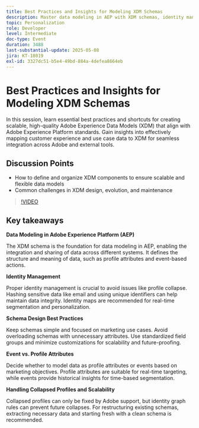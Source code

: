 ```yaml
---
title: Best Practices and Insights for Modeling XDM Schemas
description: Master data modeling in AEP with XDM schemas, identity management, and best practices for scalable, real-time personalization and segmentation.
topic: Personalization
role: Developer
level: Intermediate
doc-type: Event
duration: 3488
last-substantial-update: 2025-05-08
jira: KT-18019
exl-id: 3327dc51-b5e4-49bd-884a-4defea8664eb
---
```

# Best Practices and Insights for Modeling XDM Schemas

In this session, learn essential best practices and shortcuts for creating scalable, high-quality Adobe Experience Data Models (XDM) that align with Adobe Experience Platform standards. Gain insights into effectively mapping customer experience and use case data to XDM for seamless integration across Adobe and external tools. 

## Discussion Points

* How to define and organize XDM components to ensure scalable and flexible data models 
* Common challenges in XDM design, evolution, and maintenance

>[!VIDEO](https://video.tv.adobe.com/v/3458042/?learn=on&enablevpops)

## Key takeaways

**Data Modeling in Adobe Experience Platform (AEP)**

The XDM schema is the foundation for data modeling in AEP, enabling the integration and sharing of data across different systems. It defines the structure and meaning of data, such as profile attributes and event-based actions.

**Identity Management**

Proper identity management is crucial to avoid issues like profile collapse. Hashing sensitive data like email and using unique identifiers can help maintain data integrity. Identity maps are recommended for real-time segmentation and personalization.

**Schema Design Best Practices**

Keep schemas simple and focused on marketing use cases. Avoid overloading schemas with unnecessary attributes. Use standardized field groups and minimize customizations for scalability and future-proofing.

**Event vs. Profile Attributes**

Decide whether to model data as profile attributes or events based on marketing objectives. Profile attributes are suitable for real-time targeting, while events provide historical insights for time-based segmentation.

**Handling Collapsed Profiles and Scalability**

Collapsed profiles can only be fixed by Adobe support, but identity graph rules can prevent future collapses. For restructuring existing schemas, extracting necessary data and starting fresh with a clean schema is recommended.
